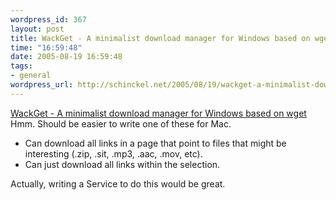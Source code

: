 ```yaml
--- 
wordpress_id: 367
layout: post
title: WackGet - A minimalist download manager for Windows based on wget
time: "16:59:48"
date: 2005-08-19 16:59:48
tags: 
- general
wordpress_url: http://schinckel.net/2005/08/19/wackget-a-minimalist-download-manager-for-windows-based-on-wget/
---
```

[WackGet - A minimalist download manager for Windows based on wget][1] Hmm. Should be easier to write one of these for Mac. 

  * Can download all links in a page that point to files that might be interesting (.zip, .sit, .mp3, .aac, .mov, etc).
  * Can just download all links within the selection.

Actually, writing a Service to do this would be great. 

   [1]: http://millweed.com/projects/wackget/

